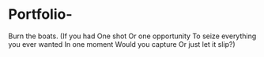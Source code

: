 # Portfolio-
Burn the boats. (If you had One shot Or one opportunity To seize everything you ever wanted In one moment Would you capture Or just let it slip?)
